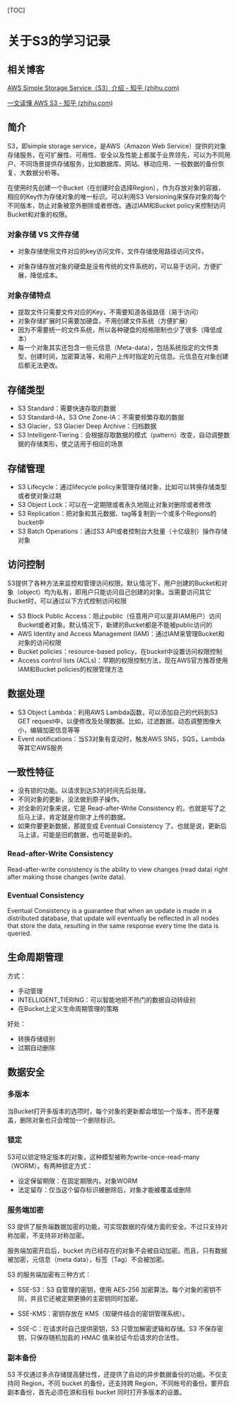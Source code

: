[TOC]

# 关于S3的学习记录

## 相关博客

[AWS Simple Storage Service（S3）介绍 - 知乎 (zhihu.com)](https://zhuanlan.zhihu.com/p/537909367)

[一文读懂 AWS S3 - 知乎 (zhihu.com)](https://zhuanlan.zhihu.com/p/112057573)

## 简介

S3，即simple storage service，是AWS（Amazon Web Service）提供的对象存储服务，在可扩展性、可用性、安全以及性能上都属于业界领先，可以为不同用户、不同场景提供存储服务，比如数据库、网站、移动应用、一般数据的备份恢复、大数据分析等。

在使用时先创建一个Bucket（在创建时会选择Region），作为存放对象的容器，相应的Key作为存储对象的唯一标识。可以利用S3 Versioning来保存对象的每个不同版本，防止对象被意外删除或者修改。通过IAM和Bucket policy来控制访问Bucket和对象的权限。

### 对象存储 VS 文件存储

- 对象存储使用文件对应的key访问文件，文件存储使用路径访问文件。

- 对象存储存放对象的硬盘是没有传统的文件系统的，可以易于访问，方便扩展，降低成本。

### 对象存储特点

- 提取文件只需要文件对应的Key，不需要知道各级路径（易于访问）
- 对象存储扩展时只需要加硬盘，不用创建文件系统（方便扩展）
- 因为不需要统一的文件系统，所以各种硬盘的规格限制也少了很多（降低成本）
- 每一个对象其实还包含一些元信息（Meta-data），包括系统指定的文件类型，创建时间，加密算法等，和用户上传时指定的元信息。元信息在对象创建后都无法更改。

## 存储类型

- S3 Standard：需要快速存取的数据
- S3 Standard-IA，S3 One Zone-IA：不需要频繁存取的数据
- S3 Glacier，S3 Glacier Deep Archive：归档数据
- S3 Intelligent-Tiering：会根据存取数据的模式（pattern）改变，自动调整数据的存储类形，使之适用于相应的场景

## 存储管理

- S3 Lifecycle：通过lifecycle policy来管理存储对象，比如可以转换存储类型或者使对象过期
- S3 Object Lock：可以在一定期限或者永久地阻止对象对删除或者修改
- S3 Replication：把对象和其元数据、tag等复制到一个或多个Regions的bucket中
- S3 Batch Operations：通过S3 API或者控制台大批量（十亿级别）操作存储对象

## 访问控制

S3提供了各种方法来监控和管理访问权限。默认情况下，用户创建的Bucket和对象（object）均为私有，即用户只能访问自己创建的对象。当需要访问其它Bucket时，可以通过以下方式控制访问权限

- S3 Block Public Access：阻止public（任意用户可以是非IAM用户）访问Bucket或者对象。默认情况下，新建的Bucket都是不能被public访问的
- AWS Identity and Access Management (IAM)：通过IAM来管理Bucket和对象的访问权限
- Bucket policies：resource-based policy，在bucket中设置访问权限控制
- Access control lists (ACLs)：早期的权限控制方法，现在AWS官方推荐使用IAM和Bucket policies的权限管理方法

## 数据处理

- S3 Object Lambda：利用AWS Lambda函数，可以添加自己的代码到S3 GET request中，以便修改及处理数据。比如，过滤数据，动态调整图像大小，编辑加密信息等等
- Event notifications：当S3对象有变动时，触发AWS SNS，SQS，Lambda等其它AWS服务

## 一致性特征

- 没有锁的功能。以请求到达S3的时间先后处理。
- 不同对象的更新，没法做到原子操作。
- 对全新的对象来说，它是 Read-after-Write Consistency 的。也就是写了之后马上读，肯定就是你刚才上传的数据。
- 如果你要更新数据，那就变成 Eventual Consistency 了。也就是说，更新后马上读，可能是旧的数据，也可能是新的。

### Read-after-Write Consistency

Read-after-write consistency is the ability to view changes (read data) right after making those changes (write data).

### Eventual Consistency

Eventual Consistency is a guarantee that when an update is made in a distributed database, that update will eventually be reflected in all nodes that store the data, resulting in the same response every time the data is queried.

## 生命周期管理

方式：

- 手动管理
- INTELLIGENT_TIERING：可以智能地把不热门的数据自动转级别
- 在Bucket上定义生命周期管理的策略

好处：

- 转换存储级别
- 过期自动删除

## 数据安全

### 多版本

当Bucket打开多版本的选项时，每个对象的更新都会增加一个版本，而不是覆盖，删除对象也只会增加一个删除标识。

### 锁定

S3可以锁定特定版本的对象，这种模型被称为write-once-read-many（WORM）。有两种锁定方式：

- 设定保留期限：在固定期限内，对象WORM
- 法定留存：仅当这个留存标识被删除后，对象才能被覆盖或删除

### 服务端加密

S3 提供了服务端数据加密的功能，可实现数据的存储方面的安全。不过只支持对称加密，不支持非对称加密。

服务端加密开启后，bucket 内已经存在的对象不会被自动加密。而且，只有数据被加密，元信息（meta data），标签（Tag）不会被加密。

S3 的服务端加密有三种方式：

- SSE-S3：S3 自管理的密钥，使用 AES-256 加密算法。每个对象的密钥不同，并且它还被定期更换的主密钥同时加密。

- SSE-KMS：密钥存放在 KMS（软硬件结合的密钥管理系统）。

- SSE-C：在请求时自己提供密钥，S3 只管加解密逻辑和存储。S3 不保存密钥，只保存随机加盐的 HMAC 值来验证今后请求的合法性。

### 副本备份

S3 不仅通过多点存储提高健壮性，还提供了自动的异步数据备份的功能。不仅支持同 Region，不同 bucket 的备份，还支持跨 Region，不同帐号的备份。要开启副本备份，首先必须在源和目标 bucket 同时打开多版本的设置。
